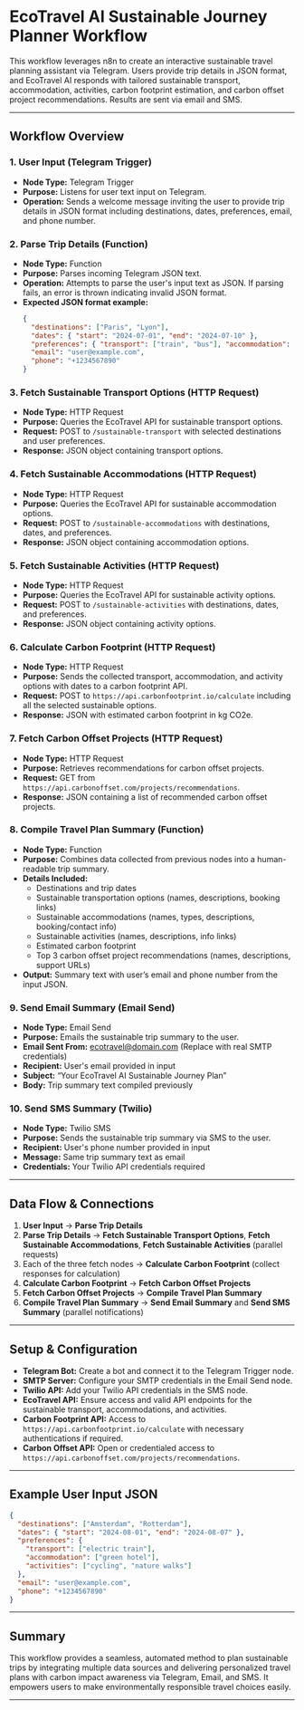 # EcoTravel AI Sustainable Journey Planner Workflow

This workflow leverages n8n to create an interactive sustainable travel planning assistant via Telegram. Users provide trip details in JSON format, and EcoTravel AI responds with tailored sustainable transport, accommodation, activities, carbon footprint estimation, and carbon offset project recommendations. Results are sent via email and SMS.

---

## Workflow Overview

### 1. User Input (Telegram Trigger)
- **Node Type:** Telegram Trigger
- **Purpose:** Listens for user text input on Telegram.
- **Operation:** Sends a welcome message inviting the user to provide trip details in JSON format including destinations, dates, preferences, email, and phone number.

### 2. Parse Trip Details (Function)
- **Node Type:** Function
- **Purpose:** Parses incoming Telegram JSON text.
- **Operation:** Attempts to parse the user's input text as JSON. If parsing fails, an error is thrown indicating invalid JSON format.
- **Expected JSON format example:**
  ```json
  {
    "destinations": ["Paris", "Lyon"],
    "dates": { "start": "2024-07-01", "end": "2024-07-10" },
    "preferences": { "transport": ["train", "bus"], "accommodation": ["eco-hotel"], "activities": ["hiking"] },
    "email": "user@example.com",
    "phone": "+1234567890"
  }
  ```

### 3. Fetch Sustainable Transport Options (HTTP Request)
- **Node Type:** HTTP Request
- **Purpose:** Queries the EcoTravel API for sustainable transport options.
- **Request:** POST to `/sustainable-transport` with selected destinations and user preferences.
- **Response:** JSON object containing transport options.

### 4. Fetch Sustainable Accommodations (HTTP Request)
- **Node Type:** HTTP Request
- **Purpose:** Queries the EcoTravel API for sustainable accommodation options.
- **Request:** POST to `/sustainable-accommodations` with destinations, dates, and preferences.
- **Response:** JSON object containing accommodation options.

### 5. Fetch Sustainable Activities (HTTP Request)
- **Node Type:** HTTP Request
- **Purpose:** Queries the EcoTravel API for sustainable activity options.
- **Request:** POST to `/sustainable-activities` with destinations, dates, and preferences.
- **Response:** JSON object containing activity options.

### 6. Calculate Carbon Footprint (HTTP Request)
- **Node Type:** HTTP Request
- **Purpose:** Sends the collected transport, accommodation, and activity options with dates to a carbon footprint API.
- **Request:** POST to `https://api.carbonfootprint.io/calculate` including all the selected sustainable options.
- **Response:** JSON with estimated carbon footprint in kg CO2e.

### 7. Fetch Carbon Offset Projects (HTTP Request)
- **Node Type:** HTTP Request
- **Purpose:** Retrieves recommendations for carbon offset projects.
- **Request:** GET from `https://api.carbonoffset.com/projects/recommendations`.
- **Response:** JSON containing a list of recommended carbon offset projects.

### 8. Compile Travel Plan Summary (Function)
- **Node Type:** Function
- **Purpose:** Combines data collected from previous nodes into a human-readable trip summary.
- **Details Included:**
  - Destinations and trip dates
  - Sustainable transportation options (names, descriptions, booking links)
  - Sustainable accommodations (names, types, descriptions, booking/contact info)
  - Sustainable activities (names, descriptions, info links)
  - Estimated carbon footprint
  - Top 3 carbon offset project recommendations (names, descriptions, support URLs)
- **Output:** Summary text with user’s email and phone number from the input JSON.

### 9. Send Email Summary (Email Send)
- **Node Type:** Email Send
- **Purpose:** Emails the sustainable trip summary to the user.
- **Email Sent From:** ecotravel@domain.com (Replace with real SMTP credentials)
- **Recipient:** User's email provided in input
- **Subject:** “Your EcoTravel AI Sustainable Journey Plan”
- **Body:** Trip summary text compiled previously

### 10. Send SMS Summary (Twilio)
- **Node Type:** Twilio SMS
- **Purpose:** Sends the sustainable trip summary via SMS to the user.
- **Recipient:** User's phone number provided in input
- **Message:** Same trip summary text as email
- **Credentials:** Your Twilio API credentials required

---

## Data Flow & Connections

1. **User Input** → **Parse Trip Details**
2. **Parse Trip Details** → **Fetch Sustainable Transport Options**, **Fetch Sustainable Accommodations**, **Fetch Sustainable Activities** (parallel requests)
3. Each of the three fetch nodes → **Calculate Carbon Footprint** (collect responses for calculation)
4. **Calculate Carbon Footprint** → **Fetch Carbon Offset Projects**
5. **Fetch Carbon Offset Projects** → **Compile Travel Plan Summary**
6. **Compile Travel Plan Summary** → **Send Email Summary** and **Send SMS Summary** (parallel notifications)

---

## Setup & Configuration

- **Telegram Bot:** Create a bot and connect it to the Telegram Trigger node.
- **SMTP Server:** Configure your SMTP credentials in the Email Send node.
- **Twilio API:** Add your Twilio API credentials in the SMS node.
- **EcoTravel API:** Ensure access and valid API endpoints for the sustainable transport, accommodations, and activities.
- **Carbon Footprint API:** Access to `https://api.carbonfootprint.io/calculate` with necessary authentications if required.
- **Carbon Offset API:** Open or credentialed access to `https://api.carbonoffset.com/projects/recommendations`.

---

## Example User Input JSON

```json
{
  "destinations": ["Amsterdam", "Rotterdam"],
  "dates": { "start": "2024-08-01", "end": "2024-08-07" },
  "preferences": {
    "transport": ["electric train"],
    "accommodation": ["green hotel"],
    "activities": ["cycling", "nature walks"]
  },
  "email": "user@example.com",
  "phone": "+1234567890"
}
```

---

## Summary

This workflow provides a seamless, automated method to plan sustainable trips by integrating multiple data sources and delivering personalized travel plans with carbon impact awareness via Telegram, Email, and SMS. It empowers users to make environmentally responsible travel choices easily.

---